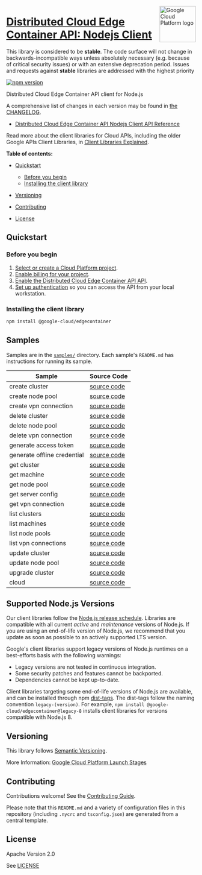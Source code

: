 [//]: # "This README.md file is auto-generated, all changes to this file will be lost."
[//]: # "The comments you see below are used to generate those parts of the template in later states."
<img src="https://avatars2.githubusercontent.com/u/2810941?v=3&s=96" alt="Google Cloud Platform logo" title="Google Cloud Platform" align="right" height="96" width="96"/>

# [Distributed Cloud Edge Container API: Nodejs Client][homepage]

This library is considered to be **stable**. The code surface will not change in backwards-incompatible ways
unless absolutely necessary (e.g. because of critical security issues) or with
an extensive deprecation period. Issues and requests against **stable** libraries
are addressed with the highest priority

[![npm version](https://img.shields.io/npm/v/@google-cloud/edgecontainer.svg)](https://www.npmjs.org/package/@google-cloud/edgecontainer)

Distributed Cloud Edge Container API client for Node.js

[//]: # "partials.introduction"

A comprehensive list of changes in each version may be found in
[the CHANGELOG][homepage_changelog].

* [Distributed Cloud Edge Container API Nodejs Client API Reference](https://cloud.google.com/nodejs/docs/reference/edgecontainer/latest)


Read more about the client libraries for Cloud APIs, including the older
Google APIs Client Libraries, in [Client Libraries Explained][explained].

[explained]: https://cloud.google.com/apis/docs/client-libraries-explained

**Table of contents:**

* [Quickstart](#quickstart)
  * [Before you begin](#before-you-begin)
  * [Installing the client library](#installing-the-client-library)

* [Versioning](#versioning)
* [Contributing](#contributing)
* [License](#license)

## Quickstart
### Before you begin

1.  [Select or create a Cloud Platform project][projects].
1.  [Enable billing for your project][billing].
1.  [Enable the Distributed Cloud Edge Container API API][enable_api].
1.  [Set up authentication][auth] so you can access the
    API from your local workstation.
### Installing the client library

```bash
npm install @google-cloud/edgecontainer
```

[//]: # "partials.body"

## Samples

Samples are in the [`samples/`][homepage_samples] directory. Each sample's `README.md` has instructions for running its sample.

| Sample                      | Source Code                       |
| --------------------------- | --------------------------------- |
| create cluster | [source code](https://github.com/googleapis/google-cloud-node/blob/main/packages/google-cloud-edgecontainer/samples/generated/v1/edge_container.create_cluster.js) |
| create node pool | [source code](https://github.com/googleapis/google-cloud-node/blob/main/packages/google-cloud-edgecontainer/samples/generated/v1/edge_container.create_node_pool.js) |
| create vpn connection | [source code](https://github.com/googleapis/google-cloud-node/blob/main/packages/google-cloud-edgecontainer/samples/generated/v1/edge_container.create_vpn_connection.js) |
| delete cluster | [source code](https://github.com/googleapis/google-cloud-node/blob/main/packages/google-cloud-edgecontainer/samples/generated/v1/edge_container.delete_cluster.js) |
| delete node pool | [source code](https://github.com/googleapis/google-cloud-node/blob/main/packages/google-cloud-edgecontainer/samples/generated/v1/edge_container.delete_node_pool.js) |
| delete vpn connection | [source code](https://github.com/googleapis/google-cloud-node/blob/main/packages/google-cloud-edgecontainer/samples/generated/v1/edge_container.delete_vpn_connection.js) |
| generate access token | [source code](https://github.com/googleapis/google-cloud-node/blob/main/packages/google-cloud-edgecontainer/samples/generated/v1/edge_container.generate_access_token.js) |
| generate offline credential | [source code](https://github.com/googleapis/google-cloud-node/blob/main/packages/google-cloud-edgecontainer/samples/generated/v1/edge_container.generate_offline_credential.js) |
| get cluster | [source code](https://github.com/googleapis/google-cloud-node/blob/main/packages/google-cloud-edgecontainer/samples/generated/v1/edge_container.get_cluster.js) |
| get machine | [source code](https://github.com/googleapis/google-cloud-node/blob/main/packages/google-cloud-edgecontainer/samples/generated/v1/edge_container.get_machine.js) |
| get node pool | [source code](https://github.com/googleapis/google-cloud-node/blob/main/packages/google-cloud-edgecontainer/samples/generated/v1/edge_container.get_node_pool.js) |
| get server config | [source code](https://github.com/googleapis/google-cloud-node/blob/main/packages/google-cloud-edgecontainer/samples/generated/v1/edge_container.get_server_config.js) |
| get vpn connection | [source code](https://github.com/googleapis/google-cloud-node/blob/main/packages/google-cloud-edgecontainer/samples/generated/v1/edge_container.get_vpn_connection.js) |
| list clusters | [source code](https://github.com/googleapis/google-cloud-node/blob/main/packages/google-cloud-edgecontainer/samples/generated/v1/edge_container.list_clusters.js) |
| list machines | [source code](https://github.com/googleapis/google-cloud-node/blob/main/packages/google-cloud-edgecontainer/samples/generated/v1/edge_container.list_machines.js) |
| list node pools | [source code](https://github.com/googleapis/google-cloud-node/blob/main/packages/google-cloud-edgecontainer/samples/generated/v1/edge_container.list_node_pools.js) |
| list vpn connections | [source code](https://github.com/googleapis/google-cloud-node/blob/main/packages/google-cloud-edgecontainer/samples/generated/v1/edge_container.list_vpn_connections.js) |
| update cluster | [source code](https://github.com/googleapis/google-cloud-node/blob/main/packages/google-cloud-edgecontainer/samples/generated/v1/edge_container.update_cluster.js) |
| update node pool | [source code](https://github.com/googleapis/google-cloud-node/blob/main/packages/google-cloud-edgecontainer/samples/generated/v1/edge_container.update_node_pool.js) |
| upgrade cluster | [source code](https://github.com/googleapis/google-cloud-node/blob/main/packages/google-cloud-edgecontainer/samples/generated/v1/edge_container.upgrade_cluster.js) |
| cloud | [source code](https://github.com/googleapis/google-cloud-node/blob/main/packages/google-cloud-edgecontainer/samples/generated/v1/snippet_metadata_google.cloud.edgecontainer.v1.json) |


## Supported Node.js Versions

Our client libraries follow the [Node.js release schedule](https://github.com/nodejs/release#release-schedule).
Libraries are compatible with all current _active_ and _maintenance_ versions of
Node.js.
If you are using an end-of-life version of Node.js, we recommend that you update
as soon as possible to an actively supported LTS version.

Google's client libraries support legacy versions of Node.js runtimes on a
best-efforts basis with the following warnings:

* Legacy versions are not tested in continuous integration.
* Some security patches and features cannot be backported.
* Dependencies cannot be kept up-to-date.

Client libraries targeting some end-of-life versions of Node.js are available, and
can be installed through npm [dist-tags](https://docs.npmjs.com/cli/dist-tag).
The dist-tags follow the naming convention `legacy-(version)`.
For example, `npm install @google-cloud/edgecontainer@legacy-8` installs client libraries
for versions compatible with Node.js 8.

## Versioning

This library follows [Semantic Versioning](http://semver.org/).

More Information: [Google Cloud Platform Launch Stages][launch_stages]

[launch_stages]: https://cloud.google.com/terms/launch-stages

## Contributing

Contributions welcome! See the [Contributing Guide](https://github.com/googleapis/google-cloud-node/blob/main/packages/google-cloud-edgecontainer/CONTRIBUTING.md).

Please note that this `README.md`
and a variety of configuration files in this repository (including `.nycrc` and `tsconfig.json`)
are generated from a central template.

## License

Apache Version 2.0

See [LICENSE](https://github.com/googleapis/google-cloud-node/blob/main/packages/google-cloud-edgecontainer/LICENSE)

[shell_img]: https://gstatic.com/cloudssh/images/open-btn.png
[projects]: https://console.cloud.google.com/project
[billing]: https://support.google.com/cloud/answer/6293499#enable-billing
[enable_api]: https://console.cloud.google.com/flows/enableapi?apiid=edgecontainer.googleapis.com
[auth]: https://cloud.google.com/docs/authentication/external/set-up-adc-local
[homepage_samples]: https://github.com/googleapis/google-cloud-node/blob/main/packages/google-cloud-edgecontainer/samples
[homepage_changelog]: https://github.com/googleapis/google-cloud-node/blob/main/packages/google-cloud-edgecontainer/CHANGELOG.md
[homepage]: https://github.com/googleapis/google-cloud-node/blob/main/packages/google-cloud-edgecontainer
